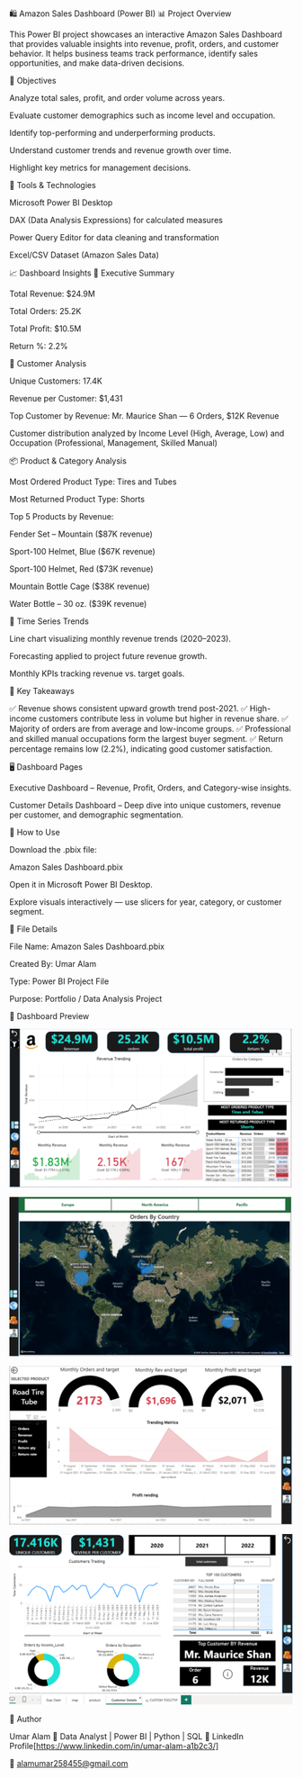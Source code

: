 🛍️ Amazon Sales Dashboard (Power BI)
📊 Project Overview

This Power BI project showcases an interactive Amazon Sales Dashboard that provides valuable insights into revenue, profit, orders, and customer behavior.
It helps business teams track performance, identify sales opportunities, and make data-driven decisions.

🎯 Objectives

Analyze total sales, profit, and order volume across years.

Evaluate customer demographics such as income level and occupation.

Identify top-performing and underperforming products.

Understand customer trends and revenue growth over time.

Highlight key metrics for management decisions.

🧩 Tools & Technologies

Microsoft Power BI Desktop

DAX (Data Analysis Expressions) for calculated measures

Power Query Editor for data cleaning and transformation

Excel/CSV Dataset (Amazon Sales Data)

📈 Dashboard Insights
🧾 Executive Summary

Total Revenue: $24.9M

Total Orders: 25.2K

Total Profit: $10.5M

Return %: 2.2%

👥 Customer Analysis

Unique Customers: 17.4K

Revenue per Customer: $1,431

Top Customer by Revenue: Mr. Maurice Shan — 6 Orders, $12K Revenue

Customer distribution analyzed by Income Level (High, Average, Low) and Occupation (Professional, Management, Skilled Manual)

📦 Product & Category Analysis

Most Ordered Product Type: Tires and Tubes

Most Returned Product Type: Shorts

Top 5 Products by Revenue:

Fender Set – Mountain ($87K revenue)

Sport-100 Helmet, Blue ($67K revenue)

Sport-100 Helmet, Red ($73K revenue)

Mountain Bottle Cage ($38K revenue)

Water Bottle – 30 oz. ($39K revenue)

📅 Time Series Trends

Line chart visualizing monthly revenue trends (2020–2023).

Forecasting applied to project future revenue growth.

Monthly KPIs tracking revenue vs. target goals.

🧠 Key Takeaways

✅ Revenue shows consistent upward growth trend post-2021.
✅ High-income customers contribute less in volume but higher in revenue share.
✅ Majority of orders are from average and low-income groups.
✅ Professional and skilled manual occupations form the largest buyer segment.
✅ Return percentage remains low (2.2%), indicating good customer satisfaction.

🖥️ Dashboard Pages

Executive Dashboard – Revenue, Profit, Orders, and Category-wise insights.

Customer Details Dashboard – Deep dive into unique customers, revenue per customer, and demographic segmentation.

🚀 How to Use

Download the .pbix file:

Amazon Sales Dashboard.pbix


Open it in Microsoft Power BI Desktop.

Explore visuals interactively — use slicers for year, category, or customer segment.

📂 File Details

File Name: Amazon Sales Dashboard.pbix

Created By: Umar Alam

Type: Power BI Project File

Purpose: Portfolio / Data Analysis Project

📸 Dashboard Preview

![Executive](https://github.com/umar9643/mega-project/blob/main/Dash_img/Screenshot%202025-10-17%20001925.png)

![Executive Dashboard](https://github.com/umar9643/mega-project/blob/main/Dash_img/Screenshot%202025-10-17%20001940.png)


![Executive Dashboard](https://github.com/umar9643/mega-project/blob/main/Dash_img/Screenshot%202025-10-17%20001954.png)

![Executive Dashboard](https://github.com/umar9643/mega-project/blob/main/Dash_img/Screenshot%202025-10-17%20002014.png)



👤 Author

Umar Alam
📍 Data Analyst | Power BI | Python | SQL
🔗 LinkedIn Profile[https://www.linkedin.com/in/umar-alam-a1b2c3/]

📧 alamumar258455@gmail.com
